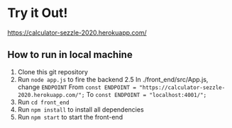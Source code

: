 # Try it Out!
https://calculator-sezzle-2020.herokuapp.com/

## How to run in local machine
1. Clone this git repository
2. Run `node app.js` to fire the backend
2.5 In ./front_end/src/App.js, change `ENDPOINT`
    From `const ENDPOINT = "https://calculator-sezzle-2020.herokuapp.com/";`
    To `const ENDPOINT = "localhost:4001/";`
3. Run `cd front_end`
4. Run `npm install` to install all dependencies
5. Run `npm start` to start the front-end